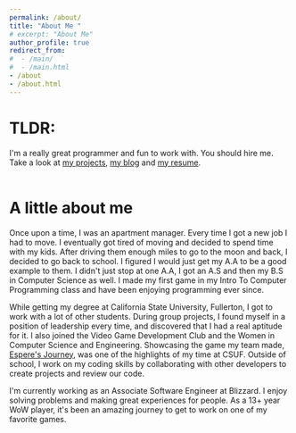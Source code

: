 ```yaml
---
permalink: /about/
title: "About Me "
# excerpt: "About Me"
author_profile: true
redirect_from:
#  - /main/
#  - /main.html
- /about
- /about.html
---
```


# TLDR: 
I'm a really great programmer and fun to work with. You should hire me. Take a look at [my projects](https://jennithe.dev/projects/), [my blog](https://jennithe.dev/blog/) and [my resume](https://jennithe.dev/resume/). 
<br><br>

# A little about me
Once upon a time, I was an apartment manager. Every time I got a new job I had to move. I eventually got tired of moving and decided to spend time with my kids. After driving them enough miles to go to the moon and back, I decided to go back to school. I figured I would just get my A.A to be a good example to them. I didn't just stop at one A.A, I got an A.S and then my B.S in Computer Science as well. I made my first game in my Intro To Computer Programming class and have been enjoying programming ever since. 

While getting my degree at California State University, Fullerton, I got to work with a lot of other students. During group projects, I found myself in a position of leadership every time, and discovered that I had a real aptitude for it. I also joined the Video Game Development Club and the Women in Computer Science and Engineering. Showcasing the game my team made, [Espere's Journey](https://jennithe.dev/portfolio/2-esperesjourney/), was one of the highlights of my time at CSUF. Outside of school, I work on my coding skills by collaborating with other developers to create projects and review our code. 

I'm currently working as an Associate Software Engineer at Blizzard. I enjoy solving problems and making great experiences for people. As a 13+ year WoW player, it's been an amazing journey to get to work on one of my favorite games.   
<br><br>

